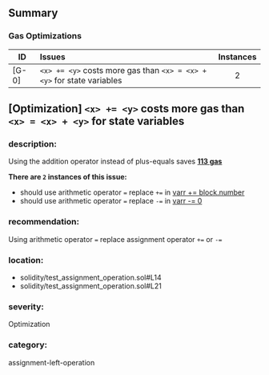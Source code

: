 ## Summary 

### Gas Optimizations

|ID|Issues|Instances|
|---|:---|:---:|
| [G-0] | `<x> += <y>` costs more gas than `<x> = <x> + <y>` for state variables | 2 |



## [Optimization] `<x> += <y>` costs more gas than `<x> = <x> + <y>` for state variables

### description:
Using the addition operator instead of plus-equals saves **[113 gas](https://gist.github.com/0xxfu/86ae4bdd07d7db169cea110dba5a5af4)**

**There are `2` instances of this issue:**

- should use arithmetic operator `=` replace `+=` in [varr += block.number](solidity/test_assignment_operation.sol#L14)
- should use arithmetic operator `=` replace `-=` in [varr -= 0](solidity/test_assignment_operation.sol#L21)

### recommendation:
Using arithmetic operator `=` replace assignment operator `+=` or `-=` 

### location:
- solidity/test_assignment_operation.sol#L14
- solidity/test_assignment_operation.sol#L21

### severity:
Optimization

### category:
assignment-left-operation

